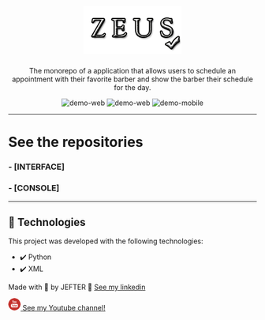 <h1 align="center">
<br>
  <img src="./github/logo.png" alt="Gobarber" width="200">
<br>
</h1>

<p align="center">The monorepo of a application that allows users to schedule an appointment with their favorite barber and show the barber their schedule for the day.</p>

<div align="center" >
  <img src="./github/ZeusGif.gif" alt="demo-web" height="425">
  <img src="./github/WebGoBarber.gif" alt="demo-web" height="425">
  <img src="./github/AppGobarber.gif" alt="demo-mobile" height="425">
</div>

---

# See the repositories

### - [INTERFACE]
### - [CONSOLE]

---


## 🚀 Technologies

This project was developed with the following technologies:

- ✔️ Python 
- ✔️ XML

Made with 💜 by JEFTER 👋 [See my linkedin](https://www.linkedin.com/in/jefter-viana-361b781a5/)
<br>
<a href="https://www.youtube.com/watch?v=pREjLls6FaI&t=150s">
  <div style="align-self: center;align-items: center;" >
    <p><img src="./github/youtube.png" alt="Jefter Viana" style="border-radius: 50%;width: 25px; height: 25px;">
      See my Youtube channel!</p>
  </div>
</a>

 
